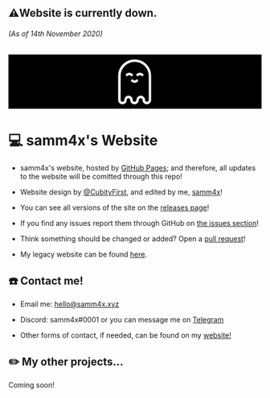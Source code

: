 ## ⚠️Website is currently down. 
###### (As of 14th November 2020)

<a href="https://samm4x.xyz"><img src="https://raw.githubusercontent.com/samm4x/website/master/assets/banner.png" title="samm4x" alt="samm4x"></a>

# 💻 samm4x's Website

- samm4x's website, hosted by [GitHub Pages](https://pages.github.com/); and therefore, all updates to the website will be comitted through this repo!

- Website design by [@CubityFirst](https://github.com/CubityFirst/cubityfir.st), and edited by me, [samm4x](https://github.com/samm4x/)!

- You can see all versions of the site on the [releases page](https://github.com/samm4x/website/releases)!

- If you find any issues report them through GitHub on [the issues section](https://github.com/samm4x/website/issues)!

- Think something should be changed or added? Open a [pull request](https://github.com/samm4x/website/pulls)!

- My legacy website can be found [here](https://www.github.com/samm4x/legacy-website/).

## :phone: Contact me!

- Email me: [hello@samm4x.xyz](mailto:hello@samm4x.xyz)

- Discord: samm4x#0001 or you can message me on [Telegram](https://t.me/samm4x/)

- Other forms of contact, if needed, can be found on my [website!](https://samm4x.xyz)

## :pencil2: My other projects...

Coming soon!
